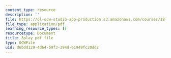 ```yaml
---
content_type: resource
description: ''
file: https://ol-ocw-studio-app-production.s3.amazonaws.com/courses/18-01sc-single-variable-calculus-fall-2010/d6bdd1294d64b9f3394d61949fc20dd2_eRCN3daFCmU.pdf
file_type: application/pdf
learning_resource_types: []
resourcetype: Document
title: 3play pdf file
type: OCWFile
uid: d6bdd129-4d64-b9f3-394d-61949fc20dd2
---
```


